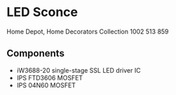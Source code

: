 # LED Sconce

Home Depot, Home Decorators Collection 1002 513 859


## Components

* iW3688-20 single-stage SSL LED driver IC
* IPS FTD3606 MOSFET
* IPS 04N60 MOSFET
